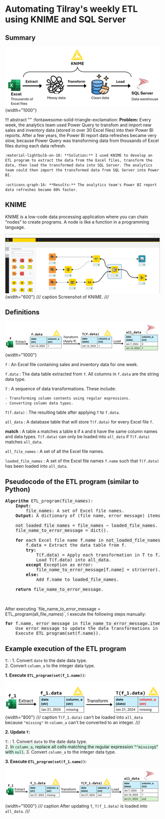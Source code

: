 # Automating Tilray's weekly ETL using KNIME and SQL Server

## Summary

![](images/project_1_diagram.png){width="1000"}

!!! abstract ""
    :fontawesome-solid-triangle-exclamation: **Problem:** Every week, the analytics team used Power Query to transfom and import new sales and inventory data (stored in over 30 Excel files) into their Power BI reports. After a few years, the Power BI report data refreshes became very slow, because Power Query was transforming data from thousands of Excel files during each data refresh.

    :material-lightbulb-on-10: **Solution:** I used KNIME to develop an ETL program to extract the data from the Excel files, transform the data, then load the transformed data into SQL Server. The analytics team could then import the transformed data from SQL Server into Power BI.

    :octicons-graph-16: **Results:** The analytics team's Power BI report data refreshes became 80% faster.
    

## KNIME
KNIME is a low-code data processing application where you can chain “nodes” to create programs. A node is like a function in a programming language. 

![](images/knime_screenshot.png){width="600"}
/// caption
Screenshot of KNIME.
///

## Definitions
![](images/definitions.png){width="1000"}

`f`
:   An Excel file containing sales and inventory data for one week. 

`f.data`
:   The data table extracted from `f`. All columns in `f.data` are the string data type. 

`T`
:   A sequence of data transformations. These include:  

    - Transforming column contents using regular expressions.  
    - Converting column data types.  

`T(f.data)`
:   The resulting table after applying `T` to `f.data`. 

`all_data`
:   A database table that will store `T(f.data)` for every Excel file `f`.

**match**
:   A table `A` matches a table `B` if `A` and `B` have the same column names and data types.
    `T(f.data)` can only be loaded into `all_data` if `T(f.data)` matches `all_data`.

`all_file_names`
:   A set of all the Excel file names.

`loaded_file_names`
:   A set of the Excel file names `f.name` such that `T(f.data)` has been loaded into `all_data`. 

## Pseudocode of the ETL program (similar to Python)
<style>
.code {
    background-color: #f5f5f5; 
}
</style>

<pre>
<b>Algorithm</b> ETL_program(<span class="code">file_names</span>):  
    <b>Input:</b>   
        <span class="code">file_names</span>: A set of Excel file names.
    <b>Output:</b> A dictionary of (file name, error message) items. 

    <span class="code">not_loaded_file_names</span> = <span class="code">file_names</span> − <span class="code">loaded_file_names</span>. 
    <span class="code">file_name_to_error_message</span> = <span class="code">dict()</span>.

    <b>for</b> each Excel file name <span class="code">f.name</span> in <span class="code">not_loaded_file_names</span>:
	    <span class="code">f.data</span> = Extract the data table from <span class="code">f</span>.  
        <b>try:</b>
            <span class="code">T(f.data)</span> = Apply each transformation in <span class="code">T</span> to <span class="code">f.data</span>. 
	        Load <span class="code">T(f.data)</span> into <span class="code">all_data</span>.
	    <b>except</b> Exception as <span class="code">error</span>:
	        <span class="code">file_name_to_error_message[f.name]</span> = <span class="code">str(error)</span>.   
	    <b>else:</b> 
	        Add <span class="code">f.name</span> to <span class="code">loaded_file_names</span>.
        
    <b>return</b> <span class="code">file_name_to_error_message</span>.

</pre>
<br>
After executing `file_name_to_error_message = ETL_program(all_file_names)`, I execute the following steps manually:
<pre>
<b>for</b> <span class="code">f.name</span>, <span class="code">error_message</span> in <span class="code">file_name_to_error_message.items()</span>:
    Use <span class="code">error_message</span> to update the data transformations in <span class="code">T</span>. 
    Execute <span class="code">ETL_program(set(f.name))</span>. 
</pre>


## Example execution of the ETL program

`T`:
:   1. Convert `date` to the date data type.    
    2. Convert `column_a` to the integer data type.   

**1. Execute `ETL_program(set(f_1.name))`:**  

![](images/etl_program_1.png){width="800"}
/// caption
`T(f_1.data)` can't be loaded into `all_data` because `"missing"` in `column_a` can't be converted to an integer. 
///

**2. Update `T`:**  

`T`: 
:   1. Convert `date` to the date data type.    
    2. <span style="background-color:#d8f5e6">In `column_a`, replace all cells matching the regular expression `“^missing$”` with `null`.</span>
    3. Convert `column_a` to the integer data type.

**3. Execute `ETL_program(set(f_1.name))`:**    

![](images/etl_program_2.png){width="1000"}
/// caption
After updating `T`, `T(f_1.data)` is loaded into `all_data`.
///
